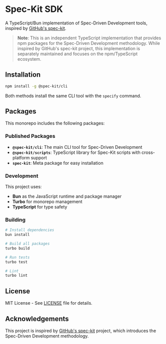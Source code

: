 # Spec-Kit SDK

A TypeScript/Bun implementation of Spec-Driven Development tools, inspired by [GitHub's spec-kit](https://github.com/github/spec-kit).

> **Note**: This is an independent TypeScript implementation that provides npm packages for the Spec-Driven Development methodology. While inspired by GitHub's spec-kit project, this implementation is separately maintained and focuses on the npm/TypeScript ecosystem.

## Installation

```bash
npm install -g @spec-kit/cli
```

Both methods install the same CLI tool with the `specify` command.

## Packages

This monorepo includes the following packages:

### Published Packages

- **`@spec-kit/cli`**: The main CLI tool for Spec-Driven Development
- **`@spec-kit/scripts`**: TypeScript library for Spec-Kit scripts with cross-platform support
- **`spec-kit`**: Meta package for easy installation

### Development

This project uses:
- **Bun** as the JavaScript runtime and package manager
- **Turbo** for monorepo management
- **TypeScript** for type safety

### Building

```bash
# Install dependencies
bun install

# Build all packages
turbo build

# Run tests
turbo test

# Lint
turbo lint
```

## License

MIT License - See [LICENSE](LICENSE) file for details.

## Acknowledgements

This project is inspired by [GitHub's spec-kit](https://github.com/github/spec-kit) project, which introduces the Spec-Driven Development methodology.
